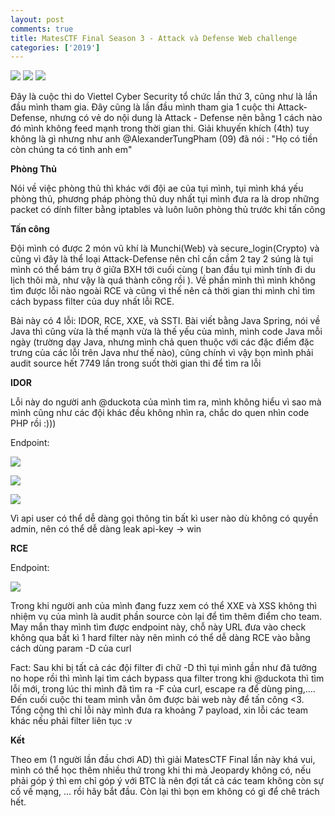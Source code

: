 ```yaml
---
layout: post
comments: true
title: MatesCTF Final Season 3 - Attack và Defense Web challenge
categories: ['2019']
---
```

![](https://nghiadt1098.github.io/images/tatic.jpg)
![](https://i.imgur.com/8M3ega8.png)
![](https://i.imgur.com/rpRcARe.png)

Đây là cuộc thi do Viettel Cyber Security tổ chức lần thứ 3, cũng như là lần đầu mình tham
gia. Đây cũng là lần đầu mình tham gia 1 cuộc thi Attack-Defense, nhưng có vẻ do nội dung
là Attack - Defense nên bằng 1 cách nào đó mình không feed mạnh trong thời gian thi. Giải
khuyến khích (4th) tuy không là gì nhưng như anh @AlexanderTungPham (09) đã nói : "Họ có tiền
còn chúng ta có tình anh em"

**Phòng Thủ**

Nói về việc phòng thủ thì khác với đội ae của tụi mình, tụi mình khá yếu phòng thủ, phương
pháp phòng thủ duy nhất tụi mình đưa ra là drop những packet có dính filter bằng iptables
và luôn luôn phòng thủ trước khi tấn công 

**Tấn công**

Đội mình có được 2 món vũ khí là Munchi(Web) và secure_login(Crypto) và cũng vì đây là thể
loại Attack-Defense nên chỉ cần cầm 2 tay 2 súng là tụi mình có thể bám trụ ở giữa BXH tới
cuối cùng ( ban đầu tụi mình tính đi du lịch thôi mà, như vậy là quá thành công rồi ). Về 
phần mình thì mình không tìm được lỗi nào ngoài RCE và cũng vì thế nên cả thời gian thi mình
chỉ tìm cách bypass filter của duy nhất lỗi RCE. 

Bài này có 4 lỗi: IDOR, RCE, XXE, và SSTI. Bài viết bằng Java Spring, nói về Java thì cũng vừa
là thế mạnh vừa là thế yếu của mình, mình code Java mỗi ngày (trường dạy Java, nhưng mình chả 
quen thuộc với các đặc điểm đặc trưng của các lỗi trên Java như thế nào), cũng chính vì vậy bọn
mình phải audit source hết 7749 lần trong suốt thời gian thi để tìm ra lỗi

**IDOR**

Lỗi này do người anh @duckota của mình tìm ra, mình không hiểu vì sao mà mình cũng như các đội 
khác đều không nhìn ra, chắc do quen nhìn code PHP rồi :)))

Endpoint:

![](https://i.imgur.com/BxmD0IM.png)

![](https://i.imgur.com/0w27X84.png)

![](https://i.imgur.com/QoN74Is.png)

Vì api user có thể dễ dàng gọi thông tin bất kì user nào dù không có quyền admin, nên có thể dễ dàng leak api-key -> win 

**RCE**

Endpoint:

![](https://i.imgur.com/aOYql33.png)

Trong khi người anh của mình đang fuzz xem có thể XXE và XSS không thì nhiệm vụ của mình là audit phần 
source còn lại để tìm thêm điểm cho team. May mắn thay mình tìm được endpoint này, chỗ này URL đưa vào 
check không qua bất kì 1 hard filter này nên mình có thể dễ dàng RCE vào bằng cách dùng param -D của curl

Fact: Sau khi bị tất cả các đội filter đi chữ -D thì tụi mình gần như đã tưởng no hope rồi thì mình lại tìm
cách bypass qua filter trong khi @duckota thì tìm lỗi mới, trong lúc thi mình đã tìm ra -F của curl, escape 
ra để dùng ping,.... Đến cuối cuộc thi team mình vẫn ôm được bài web này để tấn công <3. Tổng cộng thì chỉ lỗi
này mình đưa ra khoảng 7 payload, xin lỗi các team khác nếu phải filter liên tục :v 

**Kết**

Theo em (1 người lần đầu chơi AD) thì giải MatesCTF Final lần này khá vui, mình có thể học thêm nhiều
thứ trong khi thi mà Jeopardy không có, nếu phải góp ý thì em chỉ góp ý với BTC là nên đợi tất cả các team
không còn sự cố về mạng, ... rồi hãy bắt đầu. Còn lại thì bọn em không có gì để chê trách hết. 


